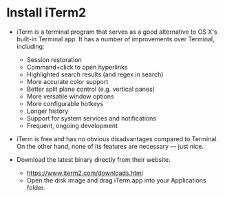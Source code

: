 # **Install iTerm2**

- iTerm is a terminal program that serves as a good alternative to OS X's built-in Terminal app. It has a number of improvements over Terminal, including:
    - Session restoration
    - Command+click to open hyperlinks
    - Highlighted search results (and regex in search)
    - More accurate color support
    - Better split plane control (e.g. vertical panes)
    - More versatile window options
    - More configurable hotkeys
    - Longer history
    - Support for system services and notifications
    - Frequent, ongoing development
- iTerm is free and has no obvious disadvantages compared to Terminal. On the other hand, none of its features are necessary — just nice.

- Download the latest binary directly from their website.
    - https://www.iterm2.com/downloads.html
    - Open the disk image and drag iTerm.app into your Applications folder.